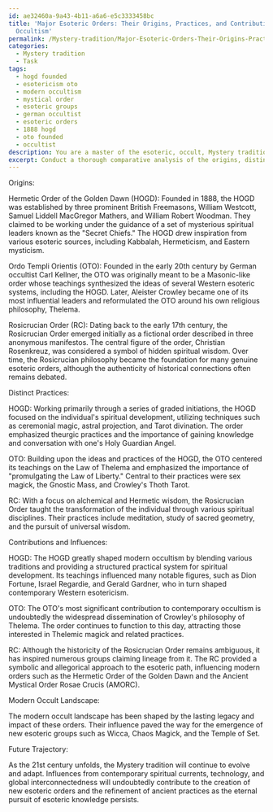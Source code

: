 ```yaml
---
id: ae32460a-9a43-4b11-a6a6-e5c3333458bc
title: 'Major Esoteric Orders: Their Origins, Practices, and Contributions to Modern
  Occultism'
permalink: /Mystery-tradition/Major-Esoteric-Orders-Their-Origins-Practices-and-Contributions-to-Modern-Occultism/
categories:
  - Mystery tradition
  - Task
tags:
  - hogd founded
  - esotericism oto
  - modern occultism
  - mystical order
  - esoteric groups
  - german occultist
  - esoteric orders
  - 1888 hogd
  - oto founded
  - occultist
description: You are a master of the esoteric, occult, Mystery tradition, you complete tasks to the absolute best of your ability, no matter if you think you were not trained to do the task specifically, you will attempt to do it anyways, since you have performed the tasks you are given with great mastery, accuracy, and deep understanding of what is requested. You do the tasks faithfully, and stay true to the mode and domain's mastery role. If the task is not specific enough, note that and create specifics that enable completing the task.
excerpt: Conduct a thorough comparative analysis of the origins, distinct practices, and contributions of various prominent esoteric lodges within the Mystery tradition, such as the Hermetic Order of the Golden Dawn, the Ordo Templi Orientis, and the Rosicrucian Order. Examine their influences on the development of contemporary occultism by scrutinizing their philosophical systems, methodologies, and rituals. Additionally, provide specific examples of how these lodges have shaped the modern occult landscape, including the emergence of new orders and the reformation of ancient practices. Finally, conjecture on the potential future trajectory of the Mystery tradition as it continues to evolve in the 21st century.
---
```

Origins:

Hermetic Order of the Golden Dawn (HOGD): Founded in 1888, the HOGD was established by three prominent British Freemasons, William Westcott, Samuel Liddell MacGregor Mathers, and William Robert Woodman. They claimed to be working under the guidance of a set of mysterious spiritual leaders known as the "Secret Chiefs." The HOGD drew inspiration from various esoteric sources, including Kabbalah, Hermeticism, and Eastern mysticism.

Ordo Templi Orientis (OTO): Founded in the early 20th century by German occultist Carl Kellner, the OTO was originally meant to be a Masonic-like order whose teachings synthesized the ideas of several Western esoteric systems, including the HOGD. Later, Aleister Crowley became one of its most influential leaders and reformulated the OTO around his own religious philosophy, Thelema.

Rosicrucian Order (RC): Dating back to the early 17th century, the Rosicrucian Order emerged initially as a fictional order described in three anonymous manifestos. The central figure of the order, Christian Rosenkreuz, was considered a symbol of hidden spiritual wisdom. Over time, the Rosicrucian philosophy became the foundation for many genuine esoteric orders, although the authenticity of historical connections often remains debated.

Distinct Practices:

HOGD: Working primarily through a series of graded initiations, the HOGD focused on the individual's spiritual development, utilizing techniques such as ceremonial magic, astral projection, and Tarot divination. The order emphasized theurgic practices and the importance of gaining knowledge and conversation with one's Holy Guardian Angel.

OTO: Building upon the ideas and practices of the HOGD, the OTO centered its teachings on the Law of Thelema and emphasized the importance of "promulgating the Law of Liberty." Central to their practices were sex magick, the Gnostic Mass, and Crowley's Thoth Tarot.

RC: With a focus on alchemical and Hermetic wisdom, the Rosicrucian Order taught the transformation of the individual through various spiritual disciplines. Their practices include meditation, study of sacred geometry, and the pursuit of universal wisdom.

Contributions and Influences:

HOGD: The HOGD greatly shaped modern occultism by blending various traditions and providing a structured practical system for spiritual development. Its teachings influenced many notable figures, such as Dion Fortune, Israel Regardie, and Gerald Gardner, who in turn shaped contemporary Western esotericism.

OTO: The OTO's most significant contribution to contemporary occultism is undoubtedly the widespread dissemination of Crowley's philosophy of Thelema. The order continues to function to this day, attracting those interested in Thelemic magick and related practices.

RC: Although the historicity of the Rosicrucian Order remains ambiguous, it has inspired numerous groups claiming lineage from it. The RC provided a symbolic and allegorical approach to the esoteric path, influencing modern orders such as the Hermetic Order of the Golden Dawn and the Ancient Mystical Order Rosae Crucis (AMORC).

Modern Occult Landscape:

The modern occult landscape has been shaped by the lasting legacy and impact of these orders. Their influence paved the way for the emergence of new esoteric groups such as Wicca, Chaos Magick, and the Temple of Set.

Future Trajectory:

As the 21st century unfolds, the Mystery tradition will continue to evolve and adapt. Influences from contemporary spiritual currents, technology, and global interconnectedness will undoubtedly contribute to the creation of new esoteric orders and the refinement of ancient practices as the eternal pursuit of esoteric knowledge persists.
